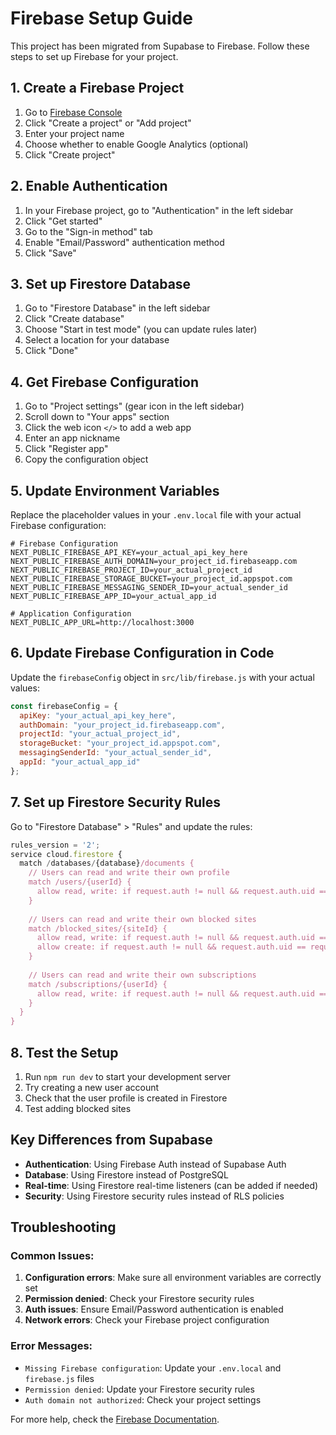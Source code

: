# Firebase Setup Guide

This project has been migrated from Supabase to Firebase. Follow these steps to set up Firebase for your project.

## 1. Create a Firebase Project

1. Go to [Firebase Console](https://console.firebase.google.com/)
2. Click "Create a project" or "Add project"
3. Enter your project name
4. Choose whether to enable Google Analytics (optional)
5. Click "Create project"

## 2. Enable Authentication

1. In your Firebase project, go to "Authentication" in the left sidebar
2. Click "Get started"
3. Go to the "Sign-in method" tab
4. Enable "Email/Password" authentication method
5. Click "Save"

## 3. Set up Firestore Database

1. Go to "Firestore Database" in the left sidebar
2. Click "Create database"
3. Choose "Start in test mode" (you can update rules later)
4. Select a location for your database
5. Click "Done"

## 4. Get Firebase Configuration

1. Go to "Project settings" (gear icon in the left sidebar)
2. Scroll down to "Your apps" section
3. Click the web icon `</>` to add a web app
4. Enter an app nickname
5. Click "Register app"
6. Copy the configuration object

## 5. Update Environment Variables

Replace the placeholder values in your `.env.local` file with your actual Firebase configuration:

```env
# Firebase Configuration
NEXT_PUBLIC_FIREBASE_API_KEY=your_actual_api_key_here
NEXT_PUBLIC_FIREBASE_AUTH_DOMAIN=your_project_id.firebaseapp.com
NEXT_PUBLIC_FIREBASE_PROJECT_ID=your_actual_project_id
NEXT_PUBLIC_FIREBASE_STORAGE_BUCKET=your_project_id.appspot.com
NEXT_PUBLIC_FIREBASE_MESSAGING_SENDER_ID=your_actual_sender_id
NEXT_PUBLIC_FIREBASE_APP_ID=your_actual_app_id

# Application Configuration
NEXT_PUBLIC_APP_URL=http://localhost:3000
```

## 6. Update Firebase Configuration in Code

Update the `firebaseConfig` object in `src/lib/firebase.js` with your actual values:

```javascript
const firebaseConfig = {
  apiKey: "your_actual_api_key_here",
  authDomain: "your_project_id.firebaseapp.com",
  projectId: "your_actual_project_id",
  storageBucket: "your_project_id.appspot.com",
  messagingSenderId: "your_actual_sender_id",
  appId: "your_actual_app_id"
};
```

## 7. Set up Firestore Security Rules

Go to "Firestore Database" > "Rules" and update the rules:

```javascript
rules_version = '2';
service cloud.firestore {
  match /databases/{database}/documents {
    // Users can read and write their own profile
    match /users/{userId} {
      allow read, write: if request.auth != null && request.auth.uid == userId;
    }
    
    // Users can read and write their own blocked sites
    match /blocked_sites/{siteId} {
      allow read, write: if request.auth != null && request.auth.uid == resource.data.user_id;
      allow create: if request.auth != null && request.auth.uid == request.resource.data.user_id;
    }
    
    // Users can read and write their own subscriptions
    match /subscriptions/{userId} {
      allow read, write: if request.auth != null && request.auth.uid == userId;
    }
  }
}
```

## 8. Test the Setup

1. Run `npm run dev` to start your development server
2. Try creating a new user account
3. Check that the user profile is created in Firestore
4. Test adding blocked sites

## Key Differences from Supabase

- **Authentication**: Using Firebase Auth instead of Supabase Auth
- **Database**: Using Firestore instead of PostgreSQL
- **Real-time**: Using Firestore real-time listeners (can be added if needed)
- **Security**: Using Firestore security rules instead of RLS policies

## Troubleshooting

### Common Issues:

1. **Configuration errors**: Make sure all environment variables are correctly set
2. **Permission denied**: Check your Firestore security rules
3. **Auth issues**: Ensure Email/Password authentication is enabled
4. **Network errors**: Check your Firebase project configuration

### Error Messages:

- `Missing Firebase configuration`: Update your `.env.local` and `firebase.js` files
- `Permission denied`: Update your Firestore security rules
- `Auth domain not authorized`: Check your project settings

For more help, check the [Firebase Documentation](https://firebase.google.com/docs). 